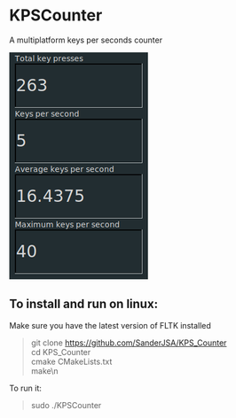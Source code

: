 # KPSCounter
A multiplatform keys per seconds counter

![alt text](https://github.com/SanderJSA/KPS_Counter/blob/master/Preview.png "What it looks like in i3-gaps")

## To install and run on linux:

Make sure you have the latest version of FLTK installed

> git clone https://github.com/SanderJSA/KPS_Counter  
> cd KPS_Counter  
> cmake CMakeLists.txt  
> make\n

To run it:
> sudo ./KPSCounter  